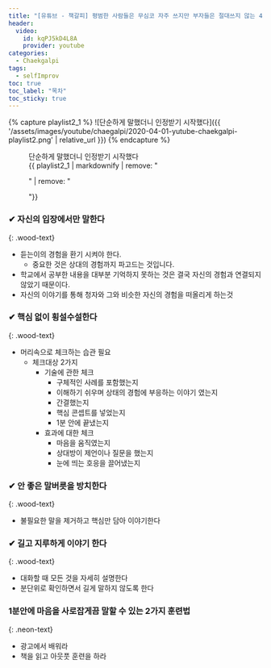 ```yaml
---
title: "[유튜브 - 책갈피] 평범한 사람들은 무심코 자주 쓰지만 부자들은 절대쓰지 않는 4가지 대화법 소개"
header:
  video:
    id: kqPJ5kD4L8A
    provider: youtube
categories:
  - Chaekgalpi
tags:
  - selfImprov
toc: true
toc_label: "목차"
toc_sticky: true
---
```


{% capture playlist2_1 %}
![단순하게 말했더니 인정받기 시작했다]({{ '/assets/images/youtube/chaegalpi/2020-04-01-yutube-chaekgalpi-playlist2.png' | relative_url }})
{% endcapture %}

<figure>
  <figcaption>단순하게 말했더니 인정받기 시작했다</figcaption>
  {{ playlist2_1 | markdownify | remove: "<p>" | remove: "</p>"}}
</figure>


### ✔ 자신의 입장에서만 말한다
{: .wood-text}

- 듣는이의 경험을 환기 시켜야 한다.
  - 중요한 것은 상대의 경험까지 파고드는 것입니다.
- 학교에서 공부한 내용을 대부분 기억하지 못하는 것은 결국 자신의 경험과 연결되지 않았기 때문이다.
- 자신의 이야기를 통해 청자와 그와 비슷한 자신의 경험을 떠올리게 하는것

### ✔ 핵심 없이 횡설수설한다
{: .wood-text}

- 머리속으로 체크하는 습관 필요
  - 체크대상 2가지
    - 기술에 관한 체크
      - 구체적인 사례를 포함했는지
      - 이해하기 쉬우며 상태의 경험에 부응하는 이야기 였는지
      - 간결했는지
      - 핵심 콘셉트를 넣었는지
      - 1분 안에 끝냈는지
    - 효과에 대한 체크
      - 마음을 움직였는지
      - 상대방이 제언이나 질문을 했는지
      - 눈에 띄는 호응을 끌어냈는지

### ✔ 안 좋은 말버릇을 방치한다
{: .wood-text}

- 불필요한 말을 제거하고 핵심만 담아 이야기한다

### ✔ 길고 지루하게 이야기 한다
{: .wood-text}

- 대화할 때 모든 것을 자세히 설명한다
- 분단위로 확인하면서 길게 말하지 않도록 한다

### 1분안에 마음을 사로잡게끔 말할 수 있는 2가지 훈련법
{: .neon-text}

- 광고에서 배워라
- 책을 읽고 아웃풋 훈련을 하라